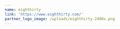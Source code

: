 ```yaml
---
name: eighthirty
link: 'https://www.eighthirty.com/'
partner_logo_image: /uploads/eighthirty-2400x.png
---
```


